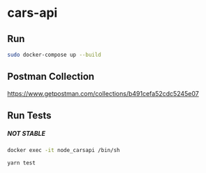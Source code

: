 # cars-api

## Run

```bash
sudo docker-compose up --build
```

## Postman Collection

https://www.getpostman.com/collections/b491cefa52cdc5245e07

## Run Tests

##### NOT STABLE

```bash
docker exec -it node_carsapi /bin/sh

yarn test
```
